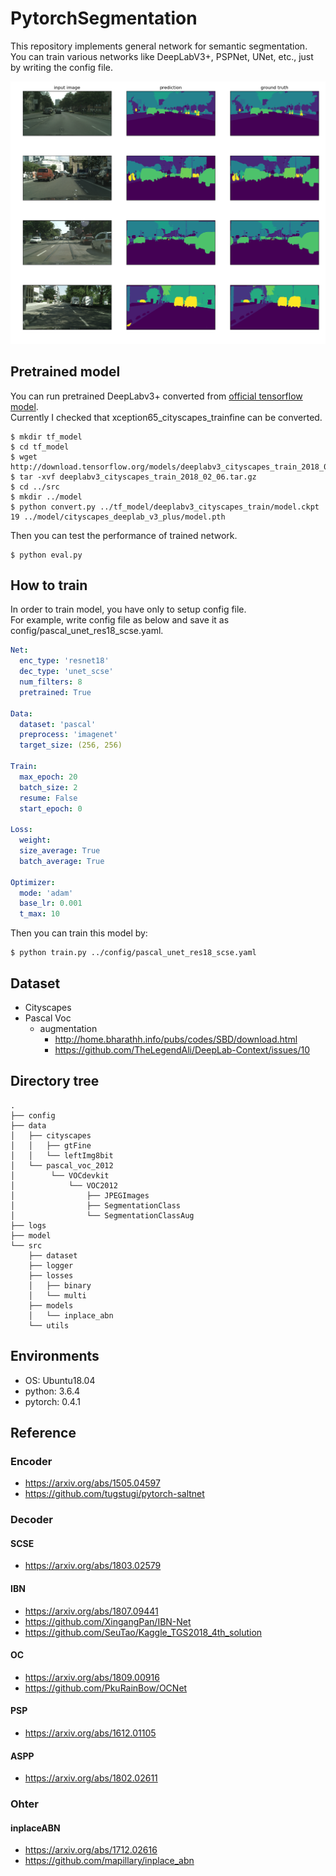 # PytorchSegmentation
This repository implements general network for semantic segmentation.  
You can train various networks like DeepLabV3+, PSPNet, UNet, etc., just by writing the config file.

![DeepLabV3+](src/eval.png)

## Pretrained model
You can run pretrained DeepLabv3+ converted from [official tensorflow model](https://github.com/tensorflow/models/blob/master/research/deeplab/g3doc/model_zoo.md).  
Currently I checked that xception65_cityscapes_trainfine can be converted.

```
$ mkdir tf_model
$ cd tf_model
$ wget http://download.tensorflow.org/models/deeplabv3_cityscapes_train_2018_02_06.tar.gz
$ tar -xvf deeplabv3_cityscapes_train_2018_02_06.tar.gz
$ cd ../src
$ mkdir ../model
$ python convert.py ../tf_model/deeplabv3_cityscapes_train/model.ckpt 19 ../model/cityscapes_deeplab_v3_plus/model.pth
```

Then you can test the performance of trained network.

```
$ python eval.py
```


## How to train
In order to train model, you have only to setup config file.  
For example, write config file as below and save it as config/pascal_unet_res18_scse.yaml.

```yaml
Net:
  enc_type: 'resnet18'
  dec_type: 'unet_scse'
  num_filters: 8
  pretrained: True

Data:
  dataset: 'pascal'
  preprocess: 'imagenet'
  target_size: (256, 256)

Train:
  max_epoch: 20
  batch_size: 2
  resume: False
  start_epoch: 0

Loss:
  weight:
  size_average: True
  batch_average: True

Optimizer:
  mode: 'adam'
  base_lr: 0.001
  t_max: 10
```

Then you can train this model by:

```
$ python train.py ../config/pascal_unet_res18_scse.yaml
```

## Dataset
- Cityscapes
- Pascal Voc
    - augmentation
        - http://home.bharathh.info/pubs/codes/SBD/download.html
        - https://github.com/TheLegendAli/DeepLab-Context/issues/10

## Directory tree
```
.
├── config
├── data
│   ├── cityscapes
│   │   ├── gtFine
│   │   └── leftImg8bit
│   └── pascal_voc_2012
│        └── VOCdevkit
│            └── VOC2012
│                ├── JPEGImages
│                ├── SegmentationClass
│                └── SegmentationClassAug
├── logs
├── model
└── src
    ├── dataset
    ├── logger
    ├── losses
    │   ├── binary
    │   └── multi
    ├── models
    │   └── inplace_abn
    └── utils
```

## Environments
- OS: Ubuntu18.04
- python: 3.6.4
- pytorch: 0.4.1


## Reference

### Encoder
- https://arxiv.org/abs/1505.04597
- https://github.com/tugstugi/pytorch-saltnet

### Decoder
#### SCSE
- https://arxiv.org/abs/1803.02579

#### IBN
- https://arxiv.org/abs/1807.09441
- https://github.com/XingangPan/IBN-Net
- https://github.com/SeuTao/Kaggle_TGS2018_4th_solution

#### OC
- https://arxiv.org/abs/1809.00916
- https://github.com/PkuRainBow/OCNet

#### PSP
- https://arxiv.org/abs/1612.01105

#### ASPP
- https://arxiv.org/abs/1802.02611

### Ohter
#### inplaceABN
- https://arxiv.org/abs/1712.02616
- https://github.com/mapillary/inplace_abn
